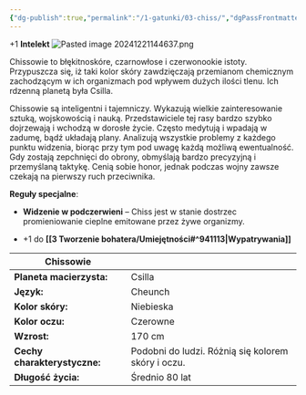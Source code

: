 ```yaml
---
{"dg-publish":true,"permalink":"/1-gatunki/03-chiss/","dgPassFrontmatter":true}
---
```


+1 **Intelekt**
![Pasted image 20241221144637.png](/img/user/6%20Obrazy/Pasted%20image%2020241221144637.png)

Chissowie to błękitnoskóre, czarnowłose i czerwonookie istoty. Przypuszcza się, iż taki kolor skóry zawdzięczają przemianom chemicznym zachodzącym w ich organizmach pod wpływem dużych ilości tlenu. Ich rdzenną planetą była Csilla.

Chissowie są inteligentni i tajemniczy. Wykazują wielkie zainteresowanie sztuką, wojskowością i nauką. Przedstawiciele tej rasy bardzo szybko dojrzewają i wchodzą w dorosłe życie. Często medytują i wpadają w zadumę, bądź układają plany. Analizują wszystkie problemy z każdego punktu widzenia, biorąc przy tym pod uwagę każdą możliwą ewentualność. Gdy zostają zepchnięci do obrony, obmyślają bardzo precyzyjną i przemyślaną taktykę. Cenią sobie honor, jednak podczas wojny zawsze czekają na pierwszy ruch przeciwnika.

**Reguły specjalne**:

- **Widzenie w podczerwieni** – Chiss jest w stanie dostrzec promieniowanie cieplne emitowane przez żywe organizmy.

- +1 do **[[3 Tworzenie bohatera/Umiejętności#^941113\|Wypatrywania]]**

| **Chissowie**                |                                                    |
| ---------------------------- | -------------------------------------------------- |
| **Planeta macierzysta:**     | Csilla                                             |
| **Język:**                   | Cheunch                                            |
| **Kolor skóry:**             | Niebieska                                          |
| **Kolor oczu:**              | Czerowne                                           |
| **Wzrost:**                  | 170 cm                                             |
| **Cechy charakterystyczne:** | Podobni do ludzi. Różnią się kolorem skóry i oczu. |
| **Długość życia:**           | Średnio 80 lat                                     |